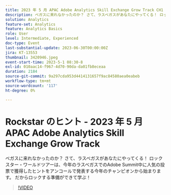 ```yaml
---
title: 2023 年 5 月 APAC Adobe Analytics Skill Exchange Grow Track CH1 Rockstar Tips
description: ベガスに来れなかったのか？ さて、ラスベガスがあなたにやってくる！ ロックスター・ワールドツアーは、今年のラスベガスでのAdobe Summit中に人気の投票で獲得したヒントをアンコールで発表する今年のチャンピオンから始まります。 だからロックする準備ができて学ぶ！
solution: Analytics
feature-set: Analytics
feature: Analytics Basics
role: User
level: Intermediate, Experienced
doc-type: Event
last-substantial-update: 2023-06-30T00:00:00Z
jira: KT-13553
thumbnail: 3420946.jpeg
event-start-time: 2023-5-1 08:30-8
exl-id: 010aac14-f967-4d70-90da-da01fb8eceaa
duration: 2184
source-git-commit: 9a297cda953d4414131657f9ac84580aea0eabeb
workflow-type: tm+mt
source-wordcount: '117'
ht-degree: 0%

---
```


# Rockstar のヒント - 2023 年 5 月 APAC Adobe Analytics Skill Exchange Grow Track

ベガスに来れなかったのか？ さて、ラスベガスがあなたにやってくる！ ロックスター・ワールドツアーは、今年のラスベガスでのAdobe Summit中に人気の投票で獲得したヒントをアンコールで発表する今年のチャンピオンから始まります。 だからロックする準備ができて学ぶ！

>[!VIDEO](https://video.tv.adobe.com/v/3420946/?learn=on)
